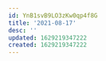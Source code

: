 ```yaml
---
id: YnB1svB9LO3zKw0qp4f8G
title: '2021-08-17'
desc: ''
updated: 1629219347222
created: 1629219347222
---
```


